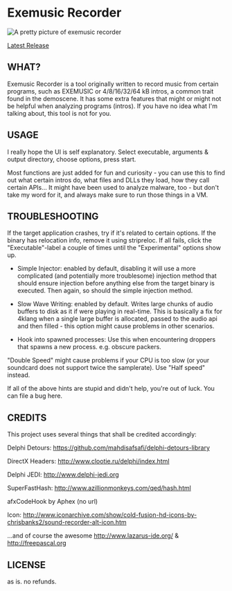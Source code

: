 # Exemusic Recorder

![A pretty picture of exemusic recorder](https://i.imgur.com/pOxB2vz.png)

<a href="https://github.com/reddor/emr/releases/tag/v01040222">Latest Release</a>

## WHAT? 

Exemusic Recorder is a tool originally written to record music from certain programs, such as EXEMUSIC or 4/8/16/32/64 kB intros, a common trait found in the demoscene. It has some extra features that might or might not be helpful when analyzing programs (intros). If you have no idea what I'm talking about, this tool is not for you.
 
## USAGE

I really hope the UI is self explanatory. Select executable, arguments & output directory, choose options, press start.
 
Most functions are just added for fun and curiosity - you can use this to find out what certain intros do, what files and DLLs they load, how they call certain APIs... It might have been used to analyze malware, too - but don't take my word for it, and always make sure to run those things in a VM.

## TROUBLESHOOTING 

 If the target application crashes, try if it's related to certain options. If the binary has relocation info, remove it using stripreloc. 
 If all fails, click the "Executable"-label a couple of times until the "Experimental" options show up. 

 * Simple Injector: enabled by default, disabling it will use a more complicated (and potentially more troublesome) injection method 
   that should ensure injection before anything else from the target binary is executed. Then again, so should the simple injection method.

 * Slow Wave Writing: enabled by default. Writes large chunks of audio buffers to disk as it if were playing in real-time. This is basically
   a fix for 4klang when a single large buffer is allocated, passed to the audio api and then filled - this option might cause problems in other 
   scenarios.

 * Hook into spawned processes: Use this when encountering droppers that spawns a new process. e.g. obscure packers.

"Double Speed" might cause problems if your CPU is too slow (or your soundcard does not support twice the samplerate). Use "Half speed" instead.

If all of the above hints are stupid and didn't help, you're out of luck. You can file a bug here.

## CREDITS 

 This project uses several things that shall be credited accordingly:

 Delphi Detours: https://github.com/mahdisafsafi/delphi-detours-library
 
 DirectX Headers: http://www.clootie.ru/delphi/index.html
 
 Delphi JEDI: http://www.delphi-jedi.org
 
 SuperFastHash: http://www.azillionmonkeys.com/qed/hash.html
 
 afxCodeHook by Aphex (no url) 
 
 Icon: http://www.iconarchive.com/show/cold-fusion-hd-icons-by-chrisbanks2/sound-recorder-alt-icon.htm

 ...and of course the awesome http://www.lazarus-ide.org/ & http://freepascal.org

## LICENSE
 
 as is. no refunds.
